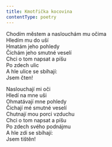 ```yaml
---
title: Kmotřička kocovina
contentType: poetry
---
```


<section>

Chodím městem a naslouchám mu očima  
Hledím mu do uší  
Hmatám jeho pohledy  
Čichám jeho smutné veselí  
Chci o tom napsat a píšu  
Po zdech ulic  
A hle ulice se sbíhají:  
Jsem čten!

</section>

<section>

Naslouchají mi oči  
Hledí na mne uši  
Ohmatávají mne pohledy  
Čichají mé smutné veselí  
Chutnají mou porci vzduchu  
Chci o tom napsat a píšu  
Po zdech svého podnájmu  
A hle zdi se sbíhají:  
Jsem tištěn!

</section>
